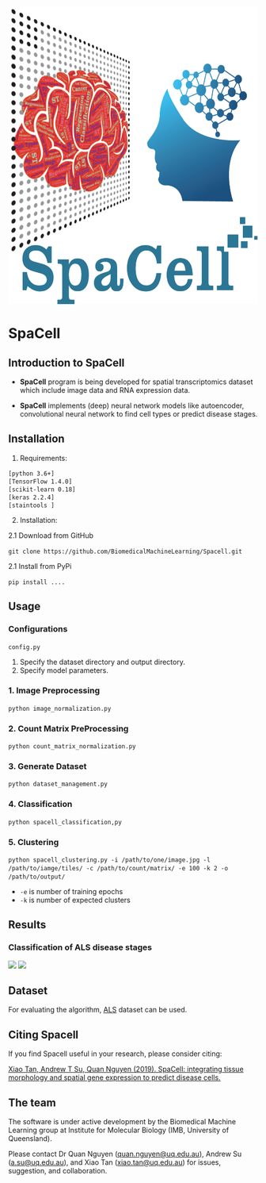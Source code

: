 <img width="1000" height="600" src=https://github.com/BiomedicalMachineLearning/Spacell/blob/master/figure/logo.png> 

# SpaCell

## Introduction to SpaCell

* **SpaCell** program is being developed for spatial transcriptomics dataset which include image data and RNA expression data.  

* **SpaCell** implements (deep) neural network models like autoencoder, convolutional neural network to find cell types or predict disease stages.  

## Installation

1. Requirements:  

```
[python 3.6+]
[TensorFlow 1.4.0]
[scikit-learn 0.18]
[keras 2.2.4]
[staintools ]
```
2. Installation:    

2.1 Download from GitHub   

```git clone https://github.com/BiomedicalMachineLearning/Spacell.git```

2.1 Install from PyPi  

```pip install ....```

## Usage

### Configurations

```config.py```

1. Specify the dataset directory and output directory.
2. Specify model parameters.

### 1. Image Preprocessing

```python image_normalization.py```

### 2. Count Matrix PreProcessing

```python count_matrix_normalization.py```

### 3. Generate Dataset

```python dataset_management.py```

### 4. Classification

```python spacell_classification,py```

### 5. Clustering

```python spacell_clustering.py -i /path/to/one/image.jpg -l /path/to/iamge/tiles/ -c /path/to/count/matrix/ -e 100 -k 2 -o /path/to/output/```

*  `-e` is number of training epochs
*  `-k` is number of expected clusters

## Results

### Classification of ALS disease stages

<img src=https://github.com/BiomedicalMachineLearning/Spacell/blob/master/figure/age_roc_combine.pdf> 

<img src=https://github.com/BiomedicalMachineLearning/Spacell/blob/master/figure/age_confusion_matrix_combine.pdf> 

## Dataset 
For evaluating the algorithm, <a href="https://als-st.nygenome.org">ALS</a> dataset can be used.

## Citing Spacell 
If you find Spacell useful in your research, please consider citing:

<a href=" ">Xiao Tan, Andrew T Su, Quan Nguyen (2019). SpaCell: integrating tissue morphology and spatial gene expression to predict disease cells.</a>

## The team
The software is under active development by the Biomedical Machine Learning group at Institute for Molecular Biology (IMB, University of Queensland).   

Please contact Dr Quan Nguyen (quan.nguyen@uq.edu.au), Andrew Su (a.su@uq.edu.au), and Xiao Tan (xiao.tan@uq.edu.au) for issues, suggestion, and collaboration.
 
